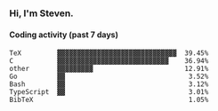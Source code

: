 ### Hi, I'm Steven.

#### Coding activity (past 7 days)
```
TeX         ▓▓▓▓▓▓▓▓▓▓▓▓▓▓▓▓▓▓▓▓▓▓▓▓▓▓▓▓▓▓  39.45%
C           ▓▓▓▓▓▓▓▓▓▓▓▓▓▓▓▓▓▓▓▓▓▓▓▓▓▓▓▓    36.94%
other       ▓▓▓▓▓▓▓▓▓                       12.91%
Go          ▓▓                               3.52%
Bash        ▓▓                               3.12%
TypeScript  ▓▓                               3.01%
BibTeX                                       1.05%
```
